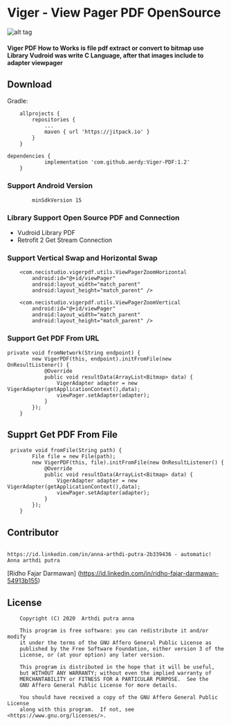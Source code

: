 # Viger - View Pager PDF OpenSource
![alt tag](https://camo.githubusercontent.com/0ad3a71058a9c743494a613898d9469798996e36/68747470733a2f2f6165726f7969642e66696c65732e776f726470726573732e636f6d2f323031372f30312f73637265656e73686f745f313438353835353937362e706e67)
#### Viger PDF How to Works is file pdf extract or convert to bitmap use Library Vudroid was write C Language, after that images include to adapter viewpager
## Download
Gradle:
```
	allprojects {
		repositories {
			...
			maven { url 'https://jitpack.io' }
		}
	}
```
```
dependencies {
	        implementation 'com.github.aerdy:Viger-PDF:1.2'
	}

```

### Support Android Version
```
        minSdkVersion 15
```
### Library Support Open Source PDF and Connection 
- Vudroid Library PDF
- Retrofit 2 Get Stream Connection
### Support Vertical Swap and Horizontal Swap
```
    <com.necistudio.vigerpdf.utils.ViewPagerZoomHorizontal
        android:id="@+id/viewPager"
        android:layout_width="match_parent"
        android:layout_height="match_parent" />

    <com.necistudio.vigerpdf.utils.ViewPagerZoomVertical
        android:id="@+id/viewPager"
        android:layout_width="match_parent"
        android:layout_height="match_parent" />

```
### Support Get PDF From URL
```
private void fromNetwork(String endpoint) {
        new VigerPDF(this, endpoint).initFromFile(new OnResultListener() {
            @Override
            public void resultData(ArrayList<Bitmap> data) {
                VigerAdapter adapter = new VigerAdapter(getApplicationContext(),data);
                viewPager.setAdapter(adapter);
            }
        });
    }
```

## Supprt Get PDF From File
```
 private void fromFile(String path) {
        File file = new File(path);
        new VigerPDF(this, file).initFromFile(new OnResultListener() {
            @Override
            public void resultData(ArrayList<Bitmap> data) {
                VigerAdapter adapter = new VigerAdapter(getApplicationContext(),data);
                viewPager.setAdapter(adapter);
            }
        });
    }
```
## Contributor
```

https://id.linkedin.com/in/anna-arthdi-putra-2b339436 - automatic!
Anna arthdi putra
```
[Ridho Fajar Darmawan] (https://id.linkedin.com/in/ridho-fajar-darmawan-54913b155)

## License
```
    Copyright (C) 2020  Arthdi putra anna

    This program is free software: you can redistribute it and/or modify
    it under the terms of the GNU Affero General Public License as
    published by the Free Software Foundation, either version 3 of the
    License, or (at your option) any later version.

    This program is distributed in the hope that it will be useful,
    but WITHOUT ANY WARRANTY; without even the implied warranty of
    MERCHANTABILITY or FITNESS FOR A PARTICULAR PURPOSE.  See the
    GNU Affero General Public License for more details.

    You should have received a copy of the GNU Affero General Public License
    along with this program.  If not, see <https://www.gnu.org/licenses/>.
```
